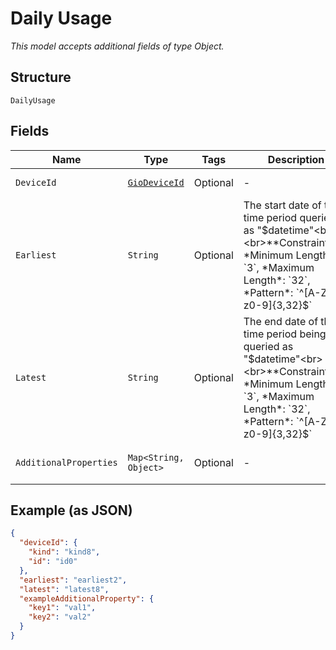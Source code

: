 
# Daily Usage

*This model accepts additional fields of type Object.*

## Structure

`DailyUsage`

## Fields

| Name | Type | Tags | Description | Getter | Setter |
|  --- | --- | --- | --- | --- | --- |
| `DeviceId` | [`GioDeviceId`](../../doc/models/gio-device-id.md) | Optional | - | GioDeviceId getDeviceId() | setDeviceId(GioDeviceId deviceId) |
| `Earliest` | `String` | Optional | The start date of the time period queried as "$datetime"<br><br>**Constraints**: *Minimum Length*: `3`, *Maximum Length*: `32`, *Pattern*: `^[A-Za-z0-9]{3,32}$` | String getEarliest() | setEarliest(String earliest) |
| `Latest` | `String` | Optional | The end date of the time period being queried as "$datetime"<br><br>**Constraints**: *Minimum Length*: `3`, *Maximum Length*: `32`, *Pattern*: `^[A-Za-z0-9]{3,32}$` | String getLatest() | setLatest(String latest) |
| `AdditionalProperties` | `Map<String, Object>` | Optional | - | Object getAdditionalProperty(String key) | additionalProperty(String key, Object value) |

## Example (as JSON)

```json
{
  "deviceId": {
    "kind": "kind8",
    "id": "id0"
  },
  "earliest": "earliest2",
  "latest": "latest8",
  "exampleAdditionalProperty": {
    "key1": "val1",
    "key2": "val2"
  }
}
```


